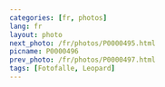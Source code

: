 ```yaml
---
categories: [fr, photos]
lang: fr
layout: photo
next_photo: /fr/photos/P0000495.html
picname: P0000496
prev_photo: /fr/photos/P0000497.html
tags: [Fotofalle, Leopard]
---
```


